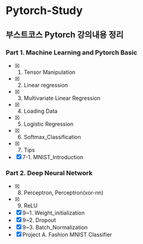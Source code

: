 # Pytorch-Study
## 부스트코스 Pytorch 강의내용 정리

### Part 1. Machine Learning and Pytorch Basic

- [x] 1. Tensor Manipulation
- [x] 2. Linear regression
- [x] 3. Multivariate Linear Regression
- [x] 4. Loading Data
- [x] 5. Logistic Regression
- [x] 6. Softmax_Classification
- [x] 7. Tips
- [x] 7-1. MNIST_Introduction

### Part 2. Deep Neural Network
- [x] 8. Perceptron, Perceptron(xor-nn)
- [x] 9. ReLU
- [x] 9~1. Weight_initialization
- [x] 9~2. Dropout
- [x] 9~3. Batch_Normalization
- [x] Project A. Fashion MNIST Classifier
